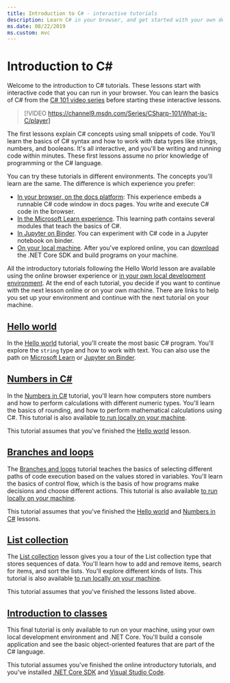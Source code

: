 ```yaml
---
title: Introduction to C# - interactive tutorials
description: Learn C# in your browser, and get started with your own development environment
ms.date: 08/22/2019
ms.custom: mvc
---
```

# Introduction to C\#

Welcome to the introduction to C# tutorials. These lessons start with interactive code
that you can run in your browser. You can learn the basics of C# from the
[C# 101 video series](https://aka.ms/dotnet3-csharp) before starting these interactive lessons.

<!--markdownlint-disable MD034 -->
> [!VIDEO https://channel9.msdn.com/Series/CSharp-101/What-is-C/player]

The first lessons explain C# concepts using small snippets of code. You'll
learn the basics of C# syntax and how to work with data types like strings,
numbers, and booleans. It's all interactive, and you'll be writing and running code
within minutes. These first lessons assume no prior knowledge of
programming or the C# language.

You can try these tutorials in different environments. The concepts you'll learn are the same. The difference is which experience you prefer:

- [In your browser, on the docs platform](hello-world.yml): This experience embeds a runnable C# code window in docs pages. You write and execute C# code in the browser.
- [In the Microsoft Learn experience](https://docs.microsoft.com/learn/paths/csharp-first-steps/). This learning path contains several modules that teach the basics of C#.
- [In Jupyter on Binder](https://mybinder.org/v2/gh/dotnet/try-samples/master?filepath=hello-csharp%2Fhello-world.ipynb). You can experiment with C# code in a Jupyter notebook on binder.
- [On your local machine](numbers-in-csharp-local.md). After you've explored online, you can [download](https://dotnet.microsoft.com/download) the .NET Core SDK and build programs on your machine.

All the introductory tutorials following the Hello World lesson are available using
the online browser experience or [in your own local development
environment](local-environment.md). At the end of each tutorial, you decide if you want to continue
with the next lesson online or on your own machine. There are links
to help you set up your environment and continue with the next tutorial
on your machine.

## [Hello world](hello-world.yml)

In the [Hello world](hello-world.yml) tutorial, you'll create the most basic
C# program. You'll explore the `string` type and how to work with text. You can also use the path on [Microsoft Learn](https://docs.microsoft.com/learn/paths/csharp-first-steps/) or [Jupyter on Binder](https://mybinder.org/v2/gh/dotnet/try-samples/master?filepath=hello-csharp%2Fhello-world.ipynb).

## [Numbers in C#](numbers-in-csharp.yml)

In the [Numbers in C#](numbers-in-csharp.yml) tutorial, you'll learn
how computers store numbers and how to perform calculations with different
numeric types. You'll learn the basics of rounding, and how to perform
mathematical calculations using C#. This tutorial is also available
[to run locally on your machine](numbers-in-csharp-local.md).

This tutorial assumes that you've finished the [Hello world](hello-world.yml) lesson.

## [Branches and loops](branches-and-loops.yml)

The [Branches and loops](branches-and-loops.yml) tutorial teaches the basics of selecting
different paths of code execution based on the values stored in variables. You'll learn the
basics of control flow, which is the basis of how programs make decisions and choose
different actions. This tutorial is also available
[to run locally on your machine](branches-and-loops-local.md).

This tutorial assumes that you've finished the [Hello world](hello-world.yml) and
[Numbers in C#](numbers-in-csharp.yml) lessons.

## [List collection](list-collection.yml)

The [List collection](list-collection.yml) lesson gives you
a tour of the List collection type that stores sequences of data. You'll learn how to add and remove items, search for items, and sort the lists. You'll explore different kinds of lists. This tutorial is also
available [to run locally on your machine](arrays-and-collections.md).

This tutorial assumes that you've finished the lessons listed above.

## [Introduction to classes](introduction-to-classes.md)

This final tutorial is only available to run on your machine, using your own local development environment and .NET Core.
You'll build a console application and see the basic object-oriented features that are part of the C# language.

This tutorial assumes you've finished the online introductory tutorials, and you've installed [.NET Core SDK](https://dotnet.microsoft.com/download) and [Visual Studio Code](https://code.visualstudio.com/).
